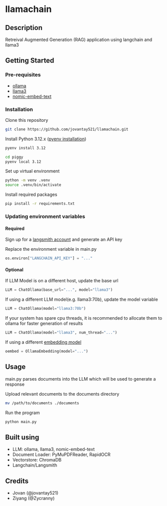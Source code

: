 # llamachain
## Description
Retreival Augmented Generation (RAG) application using langchain and llama3

## Getting Started
### Pre-requisites
- [ollama](https://ollama.com/download)
- [llama3](https://ollama.com/library/llama3)
- [nomic-embed-text](https://ollama.com/library/nomic-embed-text)

### Installation
Clone this repository
```sh
git clone https://github.com/jovantay521/llamachain.git
```

Install Python 3.12.x ([pyenv installation](https://github.com/pyenv/pyenv?tab=readme-ov-file#installation))
```sh
pyenv install 3.12
```
```sh
cd piggy
pyenv local 3.12
```
Set up virtual environment
```sh
python -m venv .venv
source .venv/bin/activate
```
Install required packages
```sh
pip install -r requirements.txt
```

### Updating environment variables
#### Required
Sign up for a [langsmith account](https://smith.langchain.com/) and generate an API key  

Replace the environment variable in main.py
```py
os.environ["LANGCHAIN_API_KEY"] = "..."
```

#### Optional
If LLM Model is on a different host, update the base url
```python
LLM = ChatOllama(base_url="...", model="llama3")
```

If using a different LLM model(e.g. llama3:70b), update the model variable
```py
LLM = ChatOllama(model="llama3:70b")
```

If your system has spare cpu threads, it is recommended to allocate them to ollama for faster generation of results
```py
LLM = ChatOllama(model="llama3", num_thread="...")
```

If using a different [embedding model](https://python.langchain.com/v0.2/docs/how_to/#embedding-models)
```py
oembed = OllamaEmbedding(model="...")
```

## Usage
main.py parses documents into the LLM which will be used to generate a response

Upload relevant documents to the documents directory
```sh
mv /path/to/documents ./documents
```

Run the program
```sh
python main.py
```

## Built using
- LLM: ollama, llama3, nomic-embed-text
- Document Loader: PyMuPDFReader, RapidOCR 
- Vectorstore: ChromaDB
- Langchain/Langsmith

## Credits
- Jovan (@jovantay521)
- Ziyang (@Zycranny)